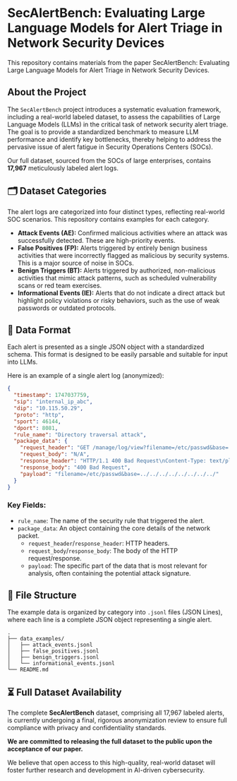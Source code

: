 # SecAlertBench: Evaluating Large Language Models for Alert Triage in Network Security Devices

This repository contains materials from the paper SecAlertBench: Evaluating Large Language Models for Alert Triage in Network Security Devices.

## About the Project

The `SecAlertBench` project introduces a systematic evaluation framework, including a real-world labeled dataset, to assess the capabilities of Large Language Models (LLMs) in the critical task of network security alert triage. The goal is to provide a standardized benchmark to measure LLM performance and identify key bottlenecks, thereby helping to address the pervasive issue of alert fatigue in Security Operations Centers (SOCs).

Our full dataset, sourced from the SOCs of large enterprises, contains **17,967** meticulously labeled alert logs.


## 🗂️ Dataset Categories

The alert logs are categorized into four distinct types, reflecting real-world SOC scenarios. This repository contains examples for each category.

*   **Attack Events (AE):** Confirmed malicious activities where an attack was successfully detected. These are high-priority events.
*   **False Positives (FP):** Alerts triggered by entirely benign business activities that were incorrectly flagged as malicious by security systems. This is a major source of noise in SOCs.
*   **Benign Triggers (BT):** Alerts triggered by authorized, non-malicious activities that mimic attack patterns, such as scheduled vulnerability scans or red team exercises.
*   **Informational Events (IE):** Alerts that do not indicate a direct attack but highlight policy violations or risky behaviors, such as the use of weak passwords or outdated protocols.

## 📝 Data Format

Each alert is presented as a single JSON object with a standardized schema. This format is designed to be easily parsable and suitable for input into LLMs.

Here is an example of a single alert log (anonymized):

```json
{
  "timestamp": 1747037759,
  "sip": "internal_ip_abc",
  "dip": "10.115.50.29",
  "proto": "http",
  "sport": 46144,
  "dport": 8081,
  "rule_name": "Directory traversal attack",
  "package_data": {
    "request_header": "GET /manage/log/view?filename=/etc/passwd&base=../../../../../../../../ HTTP/1.1\nHost: host_xyz\nUser-Agent: Mozilla/5.0...\n",
    "request_body": "N/A",
    "response_header": "HTTP/1.1 400 Bad Request\nContent-Type: text/plain; charset=utf-8\n",
    "response_body": "400 Bad Request",
    "payload": "filename=/etc/passwd&base=../../../../../../../../"
  }
}
```

### Key Fields:
*   `rule_name`: The name of the security rule that triggered the alert.
*   `package_data`: An object containing the core details of the network packet.
    *   `request_header`/`response_header`: HTTP headers.
    *   `request_body`/`response_body`: The body of the HTTP request/response.
    *   `payload`: The specific part of the data that is most relevant for analysis, often containing the potential attack signature.

## 📂 File Structure

The example data is organized by category into `.jsonl` files (JSON Lines), where each line is a complete JSON object representing a single alert.

```
.
├── data_examples/
│   ├── attack_events.jsonl
│   ├── false_positives.jsonl
│   ├── benign_triggers.jsonl
│   └── informational_events.jsonl
└── README.md
```

## ⏳ Full Dataset Availability

The complete **SecAlertBench** dataset, comprising all 17,967 labeled alerts, is currently undergoing a final, rigorous anonymization review to ensure full compliance with privacy and confidentiality standards.

**We are committed to releasing the full dataset to the public upon the acceptance of our paper.**

We believe that open access to this high-quality, real-world dataset will foster further research and development in AI-driven cybersecurity.
